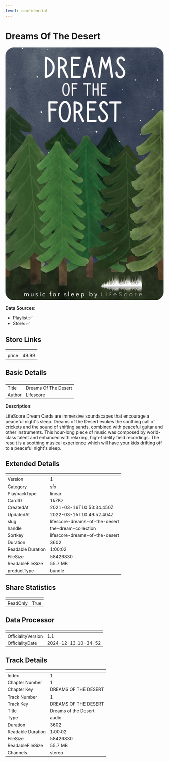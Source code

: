 ```yaml
---
level: confidential
---
```

# Dreams Of The Desert

![card_[1kZKz].png](../../img/cards/card_[1kZKz].png)

**Data Sources**: 

- Playlist:✅
- Store: ✅


## Store Links

| <!-- --> | <!-- --> |
| - | - |
| price | 49.99 |


## Basic Details

| <!-- --> | <!-- --> |
| - | - |
| Title | Dreams Of The Desert |
| Author | Lifescore |

**Description**:

LifeScore Dream Cards are immersive soundscapes that encourage a peaceful night's sleep. Dreams of the Desert evokes the soothing call of crickets and the sound of shifting sands, combined with peaceful guitar and other instruments.
This hour-long piece of music was composed by world-class talent and enhanced with relaxing, high-fidelity field recordings. The result is a soothing musical experience which will have your kids drifting off to a peaceful night's sleep.



## Extended Details

| <!-- --> | <!-- --> |
| - | - |
| Version | 1 |
| Category | sfx |
| PlaybackType | linear |
| CardID | 1kZKz |
| CreatedAt | 2021-03-16T10:53:34.450Z |
| UpdatedAt | 2022-03-15T10:49:52.404Z |
| slug | lifescore-dreams-of-the-desert |
| handle | the-dream-collection |
| Sortkey | lifescore-dreams-of-the-desert |
| Duration | 3602 |
| Readable Duration | 1:00:02 |
| FileSize | 58426830 |
| ReadableFileSize | 55.7 MB |
| productType | bundle |


## Share Statistics

| <!-- --> | <!-- --> |
| - | - |
| ReadOnly | True |


## Data Processor

| <!-- --> | <!-- --> |
| - | - |
| OfficialityVersion | 1.1
| OfficialityDate | 2024-12-13_10-34-52


## Track Details

| <!-- --> | <!-- --> |
| - | - |
| Index | 1 |
| Chapter Number | 1 |
| Chapter Key | DREAMS OF THE DESERT |
| Track Number | 1 |
| Track Key | DREAMS OF THE DESERT |
| Title | Dreams of the Desert |
| Type | audio |
| Duration | 3602 |
| Readable Duration | 1:00:02 |
| FileSize | 58426830 |
| ReadableFileSize | 55.7 MB |
| Channels | stereo |

